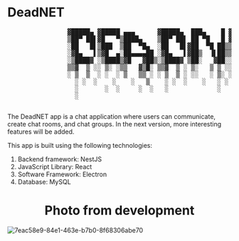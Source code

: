 # DeadNET
<p align="center">
       <pre>
                ▓█████▄ ▓█████ ▄▄▄      ▓█████▄  ███▄    █ ▓█████▄▄▄█████▓
                ▒██▀ ██▌▓█   ▀▒████▄    ▒██▀ ██▌ ██ ▀█   █ ▓█   ▀▓  ██▒ ▓▒
                ░██   █▌▒███  ▒██  ▀█▄  ░██   █▌▓██  ▀█ ██▒▒███  ▒ ▓██░ ▒░
                ░▓█▄   ▌▒▓█  ▄░██▄▄▄▄██ ░▓█▄   ▌▓██▒  ▐▌██▒▒▓█  ▄░ ▓██▓ ░ 
                ░▒████▓ ░▒████▒▓█   ▓██▒░▒████▓ ▒██░   ▓██░░▒████▒ ▒██▒ ░ 
                ▒▒▓  ▒ ░░ ▒░ ░▒▒   ▓▒█░ ▒▒▓  ▒ ░ ▒░   ▒ ▒ ░░ ▒░ ░ ▒ ░░   
                ░ ▒  ▒  ░ ░  ░ ▒   ▒▒ ░ ░ ▒  ▒ ░ ░░   ░ ▒░ ░ ░  ░   ░    
                  ░ ░  ░    ░    ░   ▒    ░ ░  ░    ░   ░ ░    ░    ░      
                  ░       ░  ░     ░  ░   ░             ░    ░  ░        
                  ░
       </pre>
</p>

The DeadNET app is a chat application where users can communicate, create chat rooms, and chat groups. In the next version, more interesting features will be added.

This app is built using the following technologies:

1. Backend framework: NestJS
2. JavaScript Library: React
3. Software Framework: Electron
4. Database: MySQL

<h1 align='center'> Photo from development </h1>

![7eac58e9-84e1-463e-b7b0-8f68306abe70](https://github.com/aquamaryne/desktop-app/assets/67910638/651af54d-4257-491c-9eec-67771dc29f64)


